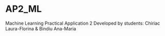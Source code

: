 # AP2_ML
Machine Learning Practical Application 2 Developed by students: Chiriac Laura-Florina &amp; Bindiu Ana-Maria
